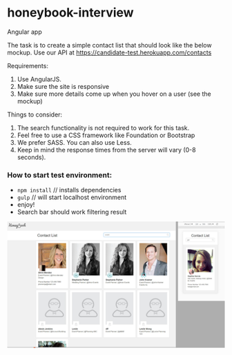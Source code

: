 # honeybook-interview
Angular app

The task is to create a simple contact list that should look like the below mockup. Use our API at https://candidate-test.herokuapp.com/contacts

Requirements:

1. Use AngularJS.
2. Make sure the site is responsive
3. Make sure more details come up when you hover on a user (see the mockup)

Things to consider:

1. The search functionality is not required to work for this task.
2. Feel free to use a CSS framework like Foundation or Bootstrap
3. We prefer SASS. You can also use Less.
4. Keep in mind the response times from the server will vary (0-8 seconds).

### How to start test environment:
- `npm install` // installs dependencies
- `gulp` // will start localhost environment
- enjoy!
- Search bar should work filtering result

![Left: Desktop; Right: Mobile](./screenshot.jpg?raw=true "Finished Look - Left: Desktop; Right: Mobile")
